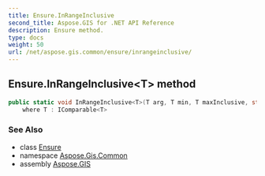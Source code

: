 ```yaml
---
title: Ensure.InRangeInclusive
second_title: Aspose.GIS for .NET API Reference
description: Ensure method. 
type: docs
weight: 50
url: /net/aspose.gis.common/ensure/inrangeinclusive/
---
```

## Ensure.InRangeInclusive&lt;T&gt; method

```csharp
public static void InRangeInclusive<T>(T arg, T min, T maxInclusive, string parameterName)
    where T : IComparable<T>
```

### See Also

* class [Ensure](../)
* namespace [Aspose.Gis.Common](../../ensure/)
* assembly [Aspose.GIS](../../../)


